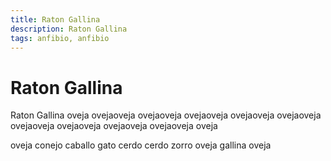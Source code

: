 ```yaml
---
title: Raton Gallina
description: Raton Gallina
tags: anfibio, anfibio
---
```


# Raton Gallina

Raton Gallina oveja ovejaoveja ovejaoveja ovejaoveja ovejaoveja ovejaoveja ovejaoveja ovejaoveja ovejaoveja ovejaoveja oveja

oveja conejo caballo gato cerdo cerdo zorro oveja gallina oveja